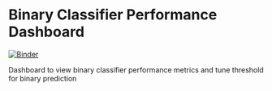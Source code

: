 # Binary Classifier Performance Dashboard

[![Binder](https://mybinder.org/badge_logo.svg)](https://mybinder.org/v2/gh/rooster06/classifierPerfDashboard/main?urlpath=voila%2Frender%2FClassifierPerfDashboard.ipynb)

Dashboard to view binary classifier performance metrics and tune threshold for binary prediction
